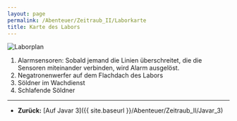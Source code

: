 ```yaml
---
layout: page
permalink: /Abenteuer/Zeitraub_II/Laborkarte
title: Karte des Labors
---
```




<img alt="Laborplan" src="{{ site.baseurl }}/assets/images/abenteuer/zeitraub2/laborplan.png" />

1. Alarmsensoren: Sobald jemand die Linien überschreitet, die die Sensoren miteinander verbinden, wird Alarm ausgelöst.
2. Negatronenwerfer auf dem Flachdach des Labors
3. Söldner im Wachdienst
4. Schlafende Söldner

***

- **Zurück:** [Auf Javar 3]({{ site.baseurl }}/Abenteuer/Zeitraub_II/Javar_3)
